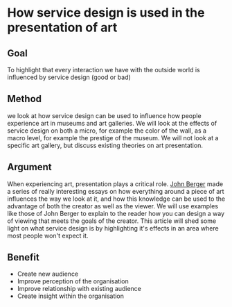 # How service design is used in the presentation of art

## Goal

To highlight that every interaction we have with the outside world is influenced by service design (good or bad)

## Method

we look at how service design can be used to influence how people experience art in museums and art galleries.
We will look at the effects of service design on both a micro, for example the color of the wall, as a macro level, for example the prestige of the museum. We will not look at a specific art gallery, but discuss existing theories on art presentation.


## Argument

When experiencing art, presentation plays a critical role. [John Berger](https://www.youtube.com/watch?v=0pDE4VX_9Kk) made a series of really interesting essays on how everything around a piece of art influences the way we look at it, and how this knowledge can be used to the advantage of both the creator as well as the viewer. We will use examples like those of John Berger to explain to the reader how you can design a way of viewing that meets the goals of the creator. This article will shed some light on what service design is by highlighting it's effects in an area where most people won't expect it.

## Benefit

* Create new audience
* Improve perception of the organisation
* Improve relationship with existing audience
* Create insight within the organisation
